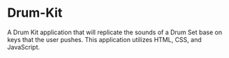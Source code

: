 # Drum-Kit

A Drum Kit application that will replicate the sounds of a Drum Set base on keys that the user pushes. This application utilizes HTML, CSS, and JavaScript. 
